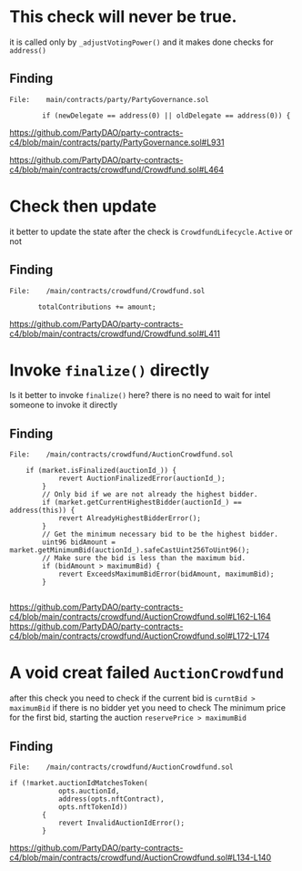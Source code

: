 # This check will never be true.
it is called only by `_adjustVotingPower()` and it makes done checks for `address()` 

## Finding
```
File:    main/contracts/party/PartyGovernance.sol

        if (newDelegate == address(0) || oldDelegate == address(0)) {

```
https://github.com/PartyDAO/party-contracts-c4/blob/main/contracts/party/PartyGovernance.sol#L931

https://github.com/PartyDAO/party-contracts-c4/blob/main/contracts/crowdfund/Crowdfund.sol#L464

# Check then update
it better to update the state after the check is `CrowdfundLifecycle.Active` or not

## Finding
```
File:    /main/contracts/crowdfund/Crowdfund.sol

       totalContributions += amount;

```
https://github.com/PartyDAO/party-contracts-c4/blob/main/contracts/crowdfund/Crowdfund.sol#L411

# Invoke `finalize()` directly
Is it better to invoke `finalize()` here? there is no need to wait for intel someone to invoke it directly

## Finding
```
File:    /main/contracts/crowdfund/AuctionCrowdfund.sol

    if (market.isFinalized(auctionId_)) {
            revert AuctionFinalizedError(auctionId_);
        }
        // Only bid if we are not already the highest bidder.
        if (market.getCurrentHighestBidder(auctionId_) == address(this)) {
            revert AlreadyHighestBidderError();
        }
        // Get the minimum necessary bid to be the highest bidder.
        uint96 bidAmount = market.getMinimumBid(auctionId_).safeCastUint256ToUint96();
        // Make sure the bid is less than the maximum bid.
        if (bidAmount > maximumBid) {
            revert ExceedsMaximumBidError(bidAmount, maximumBid);
        }


```
https://github.com/PartyDAO/party-contracts-c4/blob/main/contracts/crowdfund/AuctionCrowdfund.sol#L162-L164
https://github.com/PartyDAO/party-contracts-c4/blob/main/contracts/crowdfund/AuctionCrowdfund.sol#L172-L174

# A void creat failed  `AuctionCrowdfund` 
after this check you need to check if the current bid is `curntBid > maximumBid` if there is no bidder yet you need to check The minimum price for the first bid, starting the auction `reservePrice > maximumBid`

## Finding
```
File:    /main/contracts/crowdfund/AuctionCrowdfund.sol

if (!market.auctionIdMatchesToken(
            opts.auctionId,
            address(opts.nftContract),
            opts.nftTokenId))
        {
            revert InvalidAuctionIdError();
        }

```
https://github.com/PartyDAO/party-contracts-c4/blob/main/contracts/crowdfund/AuctionCrowdfund.sol#L134-L140
